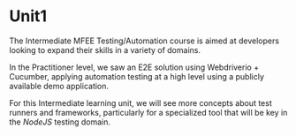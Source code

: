 # Unit1

The Intermediate MFEE Testing/Automation course is aimed at developers looking to expand their skills in a variety of domains.

In the Practitioner level, we saw an E2E solution using Webdriverio + Cucumber, applying automation testing at a high level using a publicly available demo application.

For this Intermediate learning unit, we will see more concepts about test runners and frameworks, particularly for a specialized tool that will be key in the *NodeJS* testing domain.